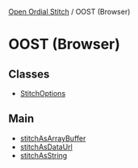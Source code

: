 [Open Ordial Stitch](../README.md) / OOST (Browser)

# OOST (Browser)

## Classes

- [StitchOptions](classes/StitchOptions.md)

## Main

- [stitchAsArrayBuffer](functions/stitchAsArrayBuffer.md)
- [stitchAsDataUrl](functions/stitchAsDataUrl.md)
- [stitchAsString](functions/stitchAsString.md)
